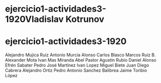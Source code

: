 
# ejercicio1-actividades3-1920Vladislav Kotrunov
# ejercicio1-actividades3-1920
Alejandro Mujica Ruiz
Antonio Murcia Alonso
Carlos Blasco
Marcos Ruiz
B. Alexander Mota
Ivan Mas Miranda
Abel Pastor
Agustin Rubio
Daniel Alonso
Efrén Sabater
Pedro José Martínez
Ivan Lopez
Miguel Biete
Juan Diego Cabrera
Alejandro Ortiz
Pedro Antonio Sanchez Balibrea
Jaime Toribio López
